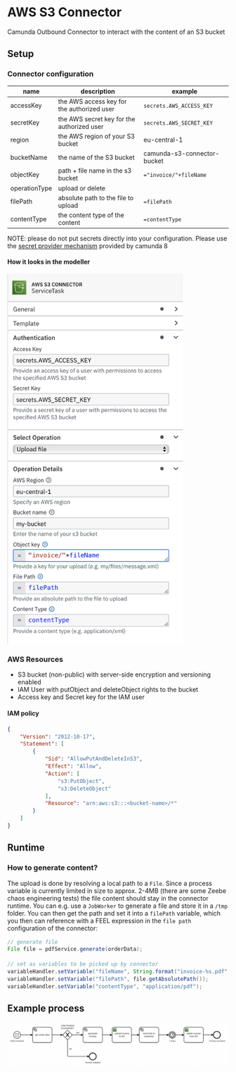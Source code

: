 # AWS S3 Connector

Camunda Outbound Connector to interact with the content of an S3 bucket

## Setup

### Connector configuration

| name          | description                                | example                     |
|---------------|--------------------------------------------|-----------------------------|
| accessKey     | the AWS access key for the authorized user | `secrets.AWS_ACCESS_KEY`    |
| secretKey     | the AWS secret key for the authorized user | `secrets.AWS_SECRET_KEY`    |
| region        | the AWS region of your S3 bucket           | eu-central-1                |
| bucketName    | the name of the S3 bucket                  | camunda-s3-connector-bucket |
| objectKey     | path + file name in the s3 bucket          | `="invoice/"+fileName`      |
| operationType | upload or delete                           |                             |
| filePath      | absolute path to the file to upload        | `=filePath`                 |
| contentType   | the content type of the content            | `=contentType`              |

NOTE: please do not put secrets directly into your configuration. Please use the [secret provider mechanism](https://docs.camunda.io/docs/components/connectors/use-connectors/#using-secrets) provided by camunda 8

#### How it looks in the modeller
<img src="assets/connector-config-example.png" alt="how it looks like in the modeller" width="400" />

### AWS Resources
- S3 bucket (non-public) with server-side encryption and versioning enabled
- IAM User with putObject and deleteObject rights to the bucket
- Access key and Secret key for the IAM user

#### IAM policy

```json
{
    "Version": "2012-10-17",
    "Statement": [
        {
            "Sid": "AllowPutAndDeleteInS3",
            "Effect": "Allow",
            "Action": [
                "s3:PutObject",
                "s3:DeleteObject"
            ],
            "Resource": "arn:aws:s3:::<bucket-name>/*"
        }
    ]
}
```

## Runtime

### How to generate content?
The upload is done by resolving a local path to a `File`. Since a process variable is currently limited in size to approx. 
2-4MB (there are some Zeebe chaos engineering tests) the file content should stay in the connector runtime. You can e.g. 
use a `JobWorker` to generate a file and store it in a `/tmp` folder. You can then get the path and set it into a `filePath` 
variable, which you then can reference with a FEEL expression in the `file path` configuration of the connector:

```java
// generate file
File file = pdfService.generate(orderData);

// set as variables to be picked up by connector
variableHandler.setVariable("fileName", String.format("invoice-%s.pdf", orderData.getInvoiceId));
variableHandler.setVariable("filePath", file.getAbsolutePath());
variableHandler.setVariable("contentType", "application/pdf");
```

## Example process
![process.png](assets/process.png)
